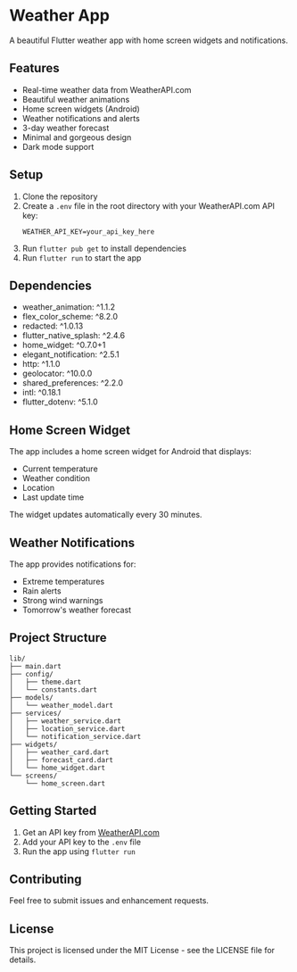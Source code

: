 # Weather App

A beautiful Flutter weather app with home screen widgets and notifications.

## Features

- Real-time weather data from WeatherAPI.com
- Beautiful weather animations
- Home screen widgets (Android)
- Weather notifications and alerts
- 3-day weather forecast
- Minimal and gorgeous design
- Dark mode support

## Setup

1. Clone the repository
2. Create a `.env` file in the root directory with your WeatherAPI.com API key:
   ```
   WEATHER_API_KEY=your_api_key_here
   ```
3. Run `flutter pub get` to install dependencies
4. Run `flutter run` to start the app

## Dependencies

- weather_animation: ^1.1.2
- flex_color_scheme: ^8.2.0
- redacted: ^1.0.13
- flutter_native_splash: ^2.4.6
- home_widget: ^0.7.0+1
- elegant_notification: ^2.5.1
- http: ^1.1.0
- geolocator: ^10.0.0
- shared_preferences: ^2.2.0
- intl: ^0.18.1
- flutter_dotenv: ^5.1.0

## Home Screen Widget

The app includes a home screen widget for Android that displays:
- Current temperature
- Weather condition
- Location
- Last update time

The widget updates automatically every 30 minutes.

## Weather Notifications

The app provides notifications for:
- Extreme temperatures
- Rain alerts
- Strong wind warnings
- Tomorrow's weather forecast

## Project Structure

```
lib/
├── main.dart
├── config/
│   ├── theme.dart
│   └── constants.dart
├── models/
│   └── weather_model.dart
├── services/
│   ├── weather_service.dart
│   ├── location_service.dart
│   └── notification_service.dart
├── widgets/
│   ├── weather_card.dart
│   ├── forecast_card.dart
│   └── home_widget.dart
└── screens/
    └── home_screen.dart
```

## Getting Started

1. Get an API key from [WeatherAPI.com](https://www.weatherapi.com/)
2. Add your API key to the `.env` file
3. Run the app using `flutter run`

## Contributing

Feel free to submit issues and enhancement requests.

## License

This project is licensed under the MIT License - see the LICENSE file for details.
